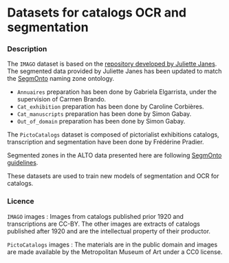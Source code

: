 # Datasets for catalogs OCR and segmentation 

### Description

The `IMAGO` dataset is based on the [repository developed by Juliette Janes](https://github.com/Juliettejns/cataloguesSegmentationOCR/). 
The segmented data provided by Juliette Janes has been updated to match the [SegmOnto](https://github.com/SegmOnto) naming zone ontology.

- `Annuaires` preparation has been done by Gabriela Elgarrista, under the supervision of Carmen Brando.
- `Cat_exhibition` preparation has been done by Caroline Corbières.
- `Cat_manuscripts` preparation has been done by Simon Gabay.
- `Out_of_domain` preparation has been done by Simon Gabay.

The `PictoCatalogs` dataset is composed of pictorialist exhibitions catalogs, transcription and segmentation have been done by Frédérine Pradier.

Segmented zones in the ALTO data presented here are following [SegmOnto guidelines](https://github.com/SegmOnto/Guidelines). 

These datasets are used to train new models of segmentation and OCR for catalogs.

### Licence

`IMAGO` images : Images from catalogs published prior 1920 and transcriptions are CC-BY. The other images are extracts of catalogs published after 1920 and are the intellectual property of their productor.

`PictoCatalogs` images : The materials are in the public domain and images are made available by the Metropolitan Museum of Art under a CC0 license.

